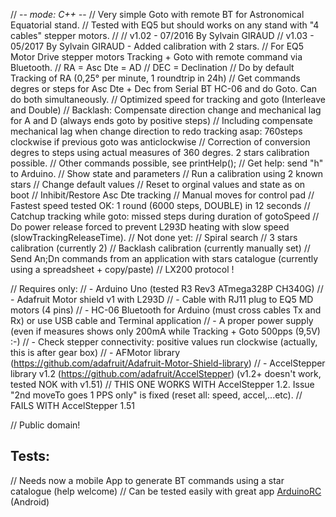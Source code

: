 // -*- mode: C++ -*-
// Very simple Goto with remote BT for Astronomical Equatorial stand.
// Tested with EQ5 but should works on any stand with "4 cables" stepper motors.
//
// v1.02  - 07/2016 By Sylvain GIRAUD
// v1.03  - 05/2017 By Sylvain GIRAUD - Added calibration with 2 stars.
// For EQ5 Motor Drive stepper motors Tracking + Goto with remote command via Bluetooth.
//    RA  = Asc Dte = AD
//    DEC = Declination
// Do by default Tracking of RA (0,25° per minute, 1 roundtrip in 24h)
// Get commands degres or steps for Asc Dte + Dec from Serial BT HC-06 and do Goto. Can do both simultaneously.
// Optimized speed for tracking and goto (Interleave and Double)
// Backlash: Compensate direction change and mechanical lag for A and D (always ends goto by positive steps)
//    Including compensate mechanical lag when change direction to redo tracking asap: 760steps clockwise if previous goto was anticlockwise
// Correction of conversion degres to steps using actual measures of 360 degres. 2 stars calibration possible.
// Other commands possible, see printHelp();
//    Get help: send "h" to Arduino.
//    Show state and parameters
//    Run a calibration using 2 known stars 
//    Change default values
//    Reset to orginal values and state as on boot
//    Inhibit/Restore Asc Dte tracking
//    Manual moves for control pad
// Fastest speed tested OK: 1 round (6000 steps, DOUBLE) in 12 seconds
// Catchup tracking while goto: missed steps during duration of gotoSpeed
// Do power release forced to prevent L293D heating with slow speed (slowTrackingReleaseTime).
// Not done yet:
//    Spiral search
//    3 stars calibration (currently 2)
//    Backlash calibration (currently manually set)
//    Send An;Dn commands from an application with stars catalogue (currently using a spreadsheet + copy/paste)
//    LX200 protocol !

// Requires only:
// - Arduino Uno (tested R3 Rev3 ATmega328P CH340G)
// - Adafruit Motor shield v1 with L293D
// - Cable with RJ11 plug to EQ5 MD motors (4 pins)
// - HC-06 Bluetooth for Arduino (must cross cables Tx and Rx) or use USB cable and Terminal application
// - A proper power supply (even if measures shows only 200mA while Tracking + Goto 500pps (9,5V) :-)
// - Check stepper connectivity: positive values run clockwise (actually, this is after gear box)
// - AFMotor library (https://github.com/adafruit/Adafruit-Motor-Shield-library)
// - AccelStepper library v1.2 (https://github.com/adafruit/AccelStepper) (v1.2+ doesn't work, tested NOK with v1.51)
// THIS ONE WORKS WITH AccelStepper 1.2. Issue "2nd moveTo goes 1 PPS only" is fixed (reset all: speed, accel,...etc).
// FAILS WITH AccelStepper 1.51

// Public domain!

## Tests:

// Needs now a mobile App to generate BT commands using a star catalogue (help welcome)
// Can be tested easily with great app [ArduinoRC](https://play.google.com/store/apps/details?id=eu.jahnestacado.arduinorc) (Android) 
